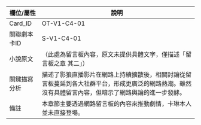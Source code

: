 | 欄位/屬性 | 說明 |
|---|---|
| Card_ID | OT-V1-C4-01 |
| 關聯劇本卡ID | S-V1-C4-01 |
| 小說原文 | （此處為留言板內容，原文未提供具體文字，僅描述「留言板之章 其二」） |
| 關鍵描寫分析 | 描述了影狼直播影片在網路上持續擴散後，相關討論從留言板蔓延到各大社群平台，形成更廣泛的網路熱潮。雖然沒有具體留言內容，但暗示了網路輿論的進一步發酵。 |
| 備註 | 本章節主要透過網路留言板的內容來推動劇情，卡琳本人並未直接登場。 |
